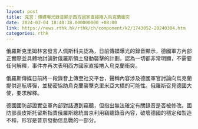 ```yaml
---
layout: post
title: 克宮：傳媒曝光錄音顯示西方國家直接捲入烏克蘭衝突
date: 2024-03-04 18:40:38.000000000 +08:00
link: https://news.rthk.hk/rthk/ch/component/k2/1743052-20240304.htm
categories: rthk
---
```


俄羅斯克里姆林宮發言人佩斯科夫認為，日前傳媒曝光的錄音顯示，德國軍方內部正實際並具體地討論對俄羅斯領土發動襲擊的計劃，認為一切都非常明顯，不需要任何解釋，事件亦再次表明西方國家直接捲入烏克蘭衝突。

俄羅斯傳媒日前將一段錄音上傳至社交平台，聲稱內容涉及德國軍官討論向烏克蘭提供巡航導彈，並秘密協助烏克蘭襲擊克里米亞大橋的可能性。俄羅斯召見德國大使，要求解釋。

德國國防部證實空軍內部對話遭到竊聽，但指出無法確定有關錄音是否被修改。國防部長皮斯托留斯指責俄羅斯總統普京利用竊聽錄音內容，破壞德國的穩定和製造不和，形容是普京發動信息戰的一部分。
